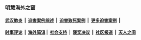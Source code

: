 
### 明慧海外之窗

####  [武汉肺炎](indexes/365.md?t=04160701) &nbsp;|&nbsp;  [迫害案例综述](indexes/328.md?t=04160701) &nbsp;|&nbsp; [迫害致死案例](indexes/277.md?t=04160701)  &nbsp;|&nbsp; [更多迫害案例](indexes/81.md?t=04160701)  &nbsp;|&nbsp; 
####  [时事评论](indexes/19.md?t=04160701) &nbsp;|&nbsp; [海外简讯](indexes/245.md?t=04160701)&nbsp;|&nbsp;  [社会支持](indexes/140.md?t=04160701) &nbsp;|&nbsp; [褒奖决议](indexes/282.md?t=04160701) &nbsp;|&nbsp; [社区报道](indexes/91.md?t=04160701)  &nbsp;|&nbsp; [天人之间](indexes/78.md?t=04160701) 

